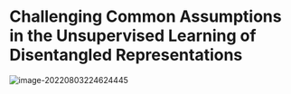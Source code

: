 # Challenging Common Assumptions in the Unsupervised Learning of Disentangled Representations

![image-20220803224624445](https://ik.imagekit.io/haochen/Typora/image-20220803224624445.png)
